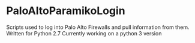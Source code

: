 # PaloAltoParamikoLogin
Scripts used to log into Palo Alto Firewalls and pull information from them.
Written for Python 2.7 Currently working on a python 3 version
